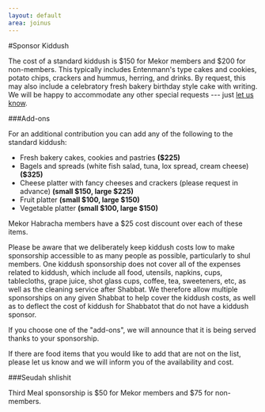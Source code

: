 ```yaml
---
layout: default
area: joinus
---
```


#Sponsor Kiddush

The cost of a standard kiddush is $150 for Mekor members and $200 for non-members. This typically includes Entenmann's type cakes and cookies, potato chips, crackers and hummus, herring, and drinks. By request, this may also include a celebratory fresh bakery birthday style cake with writing. We will be happy to accommodate any other special requests --- just [let us know](mailto:kiddush@mekorhabracha.org).

###Add-ons

For an additional contribution you can add any of the following to the standard kiddush:

- Fresh bakery cakes, cookies and pastries **($225)**
- Bagels and spreads (white fish salad, tuna, lox spread, cream cheese) **($325)**
- Cheese platter with fancy cheeses and crackers (please request in advance) **(small $150, large $225)**
- Fruit platter **(small $100, large $150)**
- Vegetable platter **(small $100, large $150)**

Mekor Habracha members have a $25 cost discount over each of these items.

Please be aware that we deliberately keep kiddush costs low to make sponsorship accessible to as many people as possible, particularly to shul members. One kiddush sponsorship does not cover all of the expenses related to kiddush, which include all food, utensils, napkins, cups, tablecloths, grape juice, shot glass cups, coffee, tea, sweeteners, etc, as well as the cleaning service after Shabbat. We therefore allow multiple sponsorships on any given Shabbat to help cover the kiddush costs, as well as to deflect the cost of kiddush for Shabbatot that do not have a kiddush sponsor. 

If you choose one of the "add-ons", we will announce that it is being served thanks to your sponsorship. 

If there are food items that you would like to add that are not on the list, please let us know and we will inform you of the availability and cost.

###Seudah shlishit

Third Meal sponsorship is $50 for Mekor members and $75 for non-members.